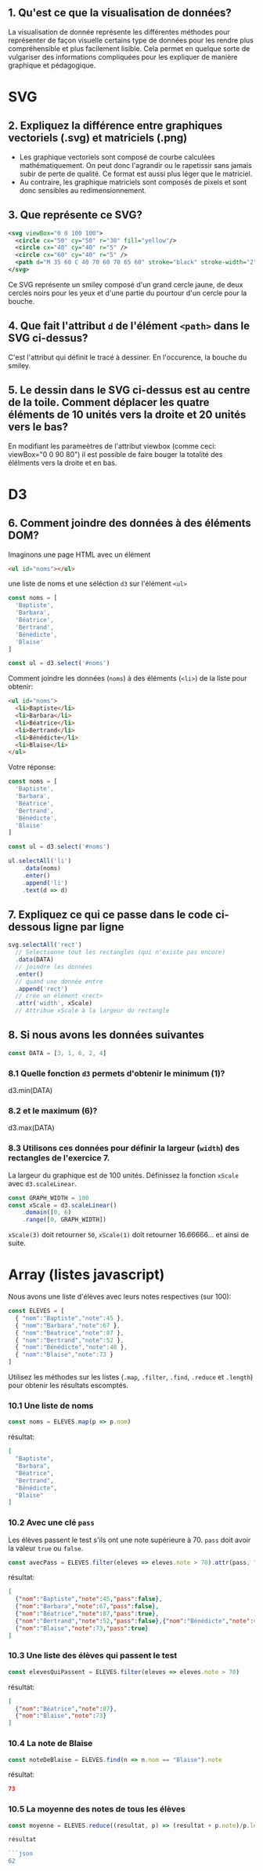## 1. Qu'est ce que la visualisation de données?

La visualisation de donnée représente les différentes méthodes pour représenter de façon visuelle certains type de données pour les rendre plus compréhensible et plus facilement lisible. Cela permet en quelque sorte de vulgariser des informations compliquées pour les expliquer de manière graphique et pédagogique. 

# SVG

## 2. Expliquez la différence entre graphiques vectoriels (.svg) et matriciels (.png)

* Les graphique vectoriels sont composé de courbe calculées mathématiquement. On peut donc l'agrandir ou le rapetissir sans jamais subir de perte de qualité. Ce format est aussi plus léger que le matriciel. 
* Au contraire, les graphique matriciels sont composés de pixels et sont donc sensibles au redimensionnement. 


## 3. Que représente ce SVG?

```svg
<svg viewBox="0 0 100 100">
  <circle cx="50" cy="50" r="30" fill="yellow"/>
  <circle cx="40" cy="40" r="5" />
  <circle cx="60" cy="40" r="5" />
  <path d="M 35 60 C 40 70 60 70 65 60" stroke="black" stroke-width="2" fill="none"/>
</svg>
```
Ce SVG représente un smiley composé d'un grand cercle jaune, de deux cercles noirs pour les yeux et d'une partie du pourtour d'un cercle pour la bouche. 

## 4. Que fait l'attribut `d` de l'élément `<path>` dans le SVG ci-dessus?

C'est l'attribut qui définit le tracé à dessiner. En l'occurence, la bouche du smiley. 

## 5. Le dessin dans le SVG ci-dessus est au centre de la toile. Comment déplacer les quatre éléments de 10 unités vers la droite et 20 unités vers le bas?

En modifiant les parameètres de l'attribut viewbox (comme ceci: viewBox="0 0 90 80") il est possible de faire bouger la totalité des élélments vers la droite et en bas. 
 
# D3

## 6. Comment joindre des données à des éléments DOM?

Imaginons une page HTML avec un élément

```html
<ul id="noms"></ul>
```

une liste de noms et une séléction `d3` sur l'élément `<ul>`

```javascript
const noms = [
  'Baptiste',
  'Barbara',
  'Béatrice',
  'Bertrand',
  'Bénédicte',
  'Blaise'
]

const ul = d3.select('#noms')
```

Comment joindre les données (`noms`) à des éléments (`<li>`) de la liste pour obtenir:

```html
<ul id="noms">
  <li>Baptiste</li>
  <li>Barbara</li>
  <li>Béatrice</li>
  <li>Bertrand</li>
  <li>Bénédicte</li>
  <li>Blaise</li>
</ul>
```

Votre réponse:

```javascript
const noms = [
  'Baptiste',
  'Barbara',
  'Béatrice',
  'Bertrand',
  'Bénédicte',
  'Blaise'
]

const ul = d3.select('#noms')

ul.selectAll('li')
    .data(noms)
    .enter()
    .append('li')
    .text(d => d)
```

## 7. Expliquez ce qui ce passe dans le code ci-dessous ligne par ligne

```javascript
svg.selectAll('rect')
  // Selectionne tout les rectangles (qui n'existe pas encore)
  .data(DATA)
  // joindre les données
  .enter()
  // quand une donnée entre 
  .append('rect')
  // crée un élément <rect>
  .attr('width', xScale)
  // Attribue xScale à la largeur du rectangle 
```

## 8. Si nous avons les données suivantes

```javascript
const DATA = [3, 1, 6, 2, 4]
```

### 8.1 Quelle fonction `d3` permets d'obtenir le minimum (1)?

d3.min(DATA)

### 8.2 et le maximum (6)?

d3.max(DATA)

### 8.3 Utilisons ces données pour définir la largeur (`width`) des rectangles de l'exercice 7.

La largeur du graphique est de 100 unités. Définissez la fonction `xScale` avec `d3.scaleLinear`.

```javascript
const GRAPH_WIDTH = 100
const xScale = d3.scaleLinear()
    .domain([0, 6)
    .range([0, GRAPH_WIDTH])
```

`xScale(3)` doit retourner `50`, `xScale(1)` doit retourner 16.66666... et ainsi de suite.

# Array (listes javascript)

Nous avons une liste d'élèves avec leurs notes respectives (sur 100):

```javascript
const ELEVES = [
  { "nom":"Baptiste","note":45 },
  { "nom":"Barbara","note":67 },
  { "nom":"Béatrice","note":87 },
  { "nom":"Bertrand","note":52 },
  { "nom":"Bénédicte","note":48 },
  { "nom":"Blaise","note":73 }
]
```

Utilisez les méthodes sur les listes (`.map`, `.filter`, `.find`, `.reduce` et `.length`) pour obtenir les résultats escomptés.

### 10.1 Une liste de noms

```javascript
const noms = ELEVES.map(p => p.nom)
```

résultat:

```json
[
  "Baptiste",
  "Barbara",
  "Béatrice",
  "Bertrand",
  "Bénédicte",
  "Blaise"
]
```

### 10.2 Avec une clé `pass`

Les élèves passent le test s'ils ont une note supérieure à 70. `pass` doit avoir la valeur `true` ou `false`.

```javascript
const avecPass = ELEVES.filter(eleves => eleves.note > 70).attr(pass, "true")
```

résultat:

```json
[
  {"nom":"Baptiste","note":45,"pass":false},
  {"nom":"Barbara","note":67,"pass":false},
  {"nom":"Béatrice","note":87,"pass":true},
  {"nom":"Bertrand","note":52,"pass":false},{"nom":"Bénédicte","note":48,"pass":false},
  {"nom":"Blaise","note":73,"pass":true}
]
```

### 10.3 Une liste des élèves qui passent le test

```javascript
const elevesQuiPassent = ELEVES.filter(eleves => eleves.note > 70)
```

résultat:

```json
[
  {"nom":"Béatrice","note":87},
  {"nom":"Blaise","note":73}
]
```

### 10.4 La note de Blaise

```javascript
const noteDeBlaise = ELEVES.find(n => n.nom == "Blaise").note
```

résultat:

```json
73
```

### 10.5 La moyenne des notes de tous les élèves

```javascript
const moyenne = ELEVES.reduce((resultat, p) => (resultat + p.note)/p.length, 0)

résultat

```json
62
```
